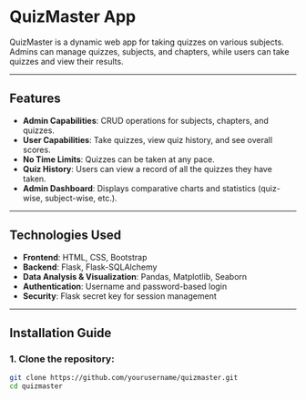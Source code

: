 # **QuizMaster App**

QuizMaster is a dynamic web app for taking quizzes on various subjects. Admins can manage quizzes, subjects, and chapters, while users can take quizzes and view their results.

---

## **Features**

- **Admin Capabilities**: CRUD operations for subjects, chapters, and quizzes.
- **User Capabilities**: Take quizzes, view quiz history, and see overall scores.
- **No Time Limits**: Quizzes can be taken at any pace.
- **Quiz History**: Users can view a record of all the quizzes they have taken.
- **Admin Dashboard**: Displays comparative charts and statistics (quiz-wise, subject-wise, etc.).

---

## **Technologies Used**

- **Frontend**: HTML, CSS, Bootstrap
- **Backend**: Flask, Flask-SQLAlchemy
- **Data Analysis & Visualization**: Pandas, Matplotlib, Seaborn
- **Authentication**: Username and password-based login
- **Security**: Flask secret key for session management

---

## **Installation Guide**

### 1. Clone the repository:

```bash
git clone https://github.com/yourusername/quizmaster.git
cd quizmaster
